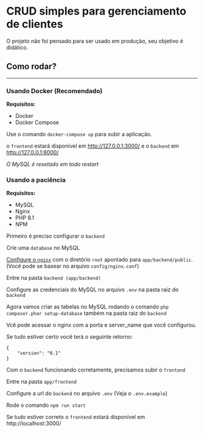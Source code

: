# CRUD simples para gerenciamento de clientes
O projeto não foi pensado para ser usado em produção, seu objetivo é didático.


## Como rodar?
___
### Usando Docker (Recomendado)
**Requisitos:**

- Docker
- Docker Compose

Use o comando `docker-compose up` para subir a aplicação.

o `frontend` estará disponível em http://127.0.0.1:3000/ e o `backend` em http://127.0.0.1:8000/

*O MySQL é resetado em todo restart*

### Usando a paciência
**Requisitos:**
- MySQL
- Nginx
- PHP 8.1
- NPM

Primeiro é preciso configurar o `backend`

Crie uma `database` no MySQL

[Configure o `nginx`](https://www.digitalocean.com/community/tutorials/how-to-install-nginx-on-ubuntu-20-04) com o diretório `root` apontado para `app/backend/public`. (Você pode se basear no arquivo `config/nginx.conf`)

Entre na pasta `backend (app/backend)`

Configure as credenciais do MySQL no arquivo `.env` na pasta raiz do `backend`

Agora vamos criar as tabelas no MySQL rodando o comando `php composer.phar setup-database` também na pasta raiz do `backend`

Vcê pode acessar o nginx com a porta e server_name que você configurou.

Se tudo estiver certo você terá o seguinte retorno:

```
{
    "version": "0.1"
}
```

Com o `backend` funcionando corretamente, precisamos subir o `frontend`

Entre na pasta `app/frontend`

Configure a url do `backend` no arquivo `.env` (Veja o `.env.example`)

Rode o comando `npm run start`

Se tudo estiver correto o `frontend` estará disponível em http://localhost:3000/